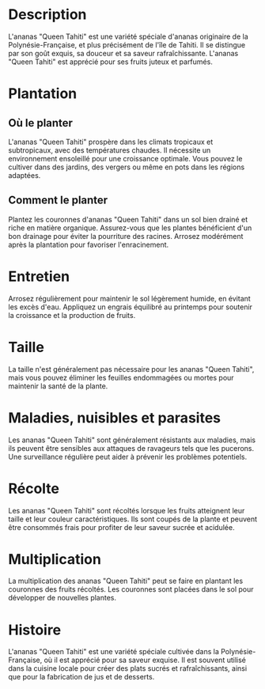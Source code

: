 # Description
L'ananas "Queen Tahiti" est une variété spéciale d'ananas originaire de la Polynésie-Française, et plus précisément de l'île de Tahiti. Il se distingue par son goût exquis, sa douceur et sa saveur rafraîchissante. L'ananas "Queen Tahiti" est apprécié pour ses fruits juteux et parfumés.

# Plantation
## Où le planter
L'ananas "Queen Tahiti" prospère dans les climats tropicaux et subtropicaux, avec des températures chaudes. Il nécessite un environnement ensoleillé pour une croissance optimale. Vous pouvez le cultiver dans des jardins, des vergers ou même en pots dans les régions adaptées.

## Comment le planter
Plantez les couronnes d'ananas "Queen Tahiti" dans un sol bien drainé et riche en matière organique. Assurez-vous que les plantes bénéficient d'un bon drainage pour éviter la pourriture des racines. Arrosez modérément après la plantation pour favoriser l'enracinement.

# Entretien
Arrosez régulièrement pour maintenir le sol légèrement humide, en évitant les excès d'eau. Appliquez un engrais équilibré au printemps pour soutenir la croissance et la production de fruits.

# Taille
La taille n'est généralement pas nécessaire pour les ananas "Queen Tahiti", mais vous pouvez éliminer les feuilles endommagées ou mortes pour maintenir la santé de la plante.

# Maladies, nuisibles et parasites
Les ananas "Queen Tahiti" sont généralement résistants aux maladies, mais ils peuvent être sensibles aux attaques de ravageurs tels que les pucerons. Une surveillance régulière peut aider à prévenir les problèmes potentiels.

# Récolte
Les ananas "Queen Tahiti" sont récoltés lorsque les fruits atteignent leur taille et leur couleur caractéristiques. Ils sont coupés de la plante et peuvent être consommés frais pour profiter de leur saveur sucrée et acidulée.

# Multiplication
La multiplication des ananas "Queen Tahiti" peut se faire en plantant les couronnes des fruits récoltés. Les couronnes sont placées dans le sol pour développer de nouvelles plantes.

# Histoire
L'ananas "Queen Tahiti" est une variété spéciale cultivée dans la Polynésie-Française, où il est apprécié pour sa saveur exquise. Il est souvent utilisé dans la cuisine locale pour créer des plats sucrés et rafraîchissants, ainsi que pour la fabrication de jus et de desserts.